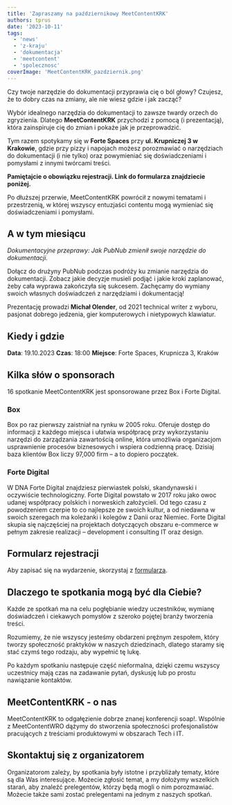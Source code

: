 ```yaml
---
title: 'Zapraszamy na październikowy MeetContentKRK'
authors: tprus
date: '2023-10-11'
tags:
  - 'news'
  - 'z-kraju'
  - 'dokumentacja'
  - 'meetcontent'
  - 'spolecznosc'
coverImage: 'MeetContentKRK_pazdziernik.png'
---
```


Czy twoje narzędzie do dokumentacji przyprawia cię o ból głowy? Czujesz, że to
dobry czas na zmiany, ale nie wiesz gdzie i jak zacząć?

Wybór idealnego narzędzia do dokumentacji to zawsze twardy orzech do zgryzienia.
Dlatego **MeetContentKRK** przychodzi z pomocą (i prezentacją), która
zainspiruje cię do zmian i pokaże jak je przeprowadzić.

Tym razem spotykamy się w **Forte Spaces** przy **ul. Krupniczej 3 w Krakowie**,
gdzie przy pizzy i napojach możesz porozmawiać o narzędziach do dokumentacji (i
nie tylko) oraz powymieniać się doświadczeniami i pomysłami z innymi twórcami
treści.

**Pamiętajcie o obowiązku rejestracji. Link do formularza znajdziecie poniżej.**

<!--truncate-->

Po dłuższej przerwie, MeetContentKRK powrócił z nowymi tematami i przestrzenią,
w której wszyscy entuzjaści contentu mogą wymieniać się doświadczeniami i
pomysłami.

## A w tym miesiącu

_Dokumentacyjne przeprawy: Jak PubNub zmienił swoje narzędzie do dokumentacji._

Dołącz do drużyny PubNub podczas podróży ku zmianie narzędzia do dokumentacji.
Zobacz jakie decyzje musieli podjąć i jakie kroki zaplanować, żeby cała wyprawa
zakończyła się sukcesem. Zachęcamy do wymiany swoich własnych doświadczeń z
narzędziami i dokumentacją!

Prezentację prowadzi **Michał Olender**, od 2021 technical writer z wyboru,
pasjonat dobrego jedzenia, gier komputerowych i nietypowych klawiatur.

## Kiedy i gdzie

**Data**: 19.10.2023 **Czas**: 18:00 **Miejsce**: Forte Spaces, Krupnicza 3,
Kraków

## Kilka słów o sponsorach

16 spotkanie MeetContentKRK jest sponsorowane przez Box i Forte Digital.

### Box

Box po raz pierwszy zaistniał na rynku w 2005 roku. Oferuje dostęp do informacji
z każdego miejsca i ułatwia współpracę przy wykorzystaniu narzędzi do
zarządzania zawartością online, która umożliwia organizacjom usprawnienie
procesów biznesowych i wspiera codzienną pracę. Dzisiaj baza klientów Box liczy
97,000 firm – a to dopiero początek.

### Forte Digital

W DNA Forte Digital znajdziesz pierwiastek polski, skandynawski i oczywiście
technologiczny. Forte Digital powstało w 2017 roku jako owoc udanej współpracy
polskich i norweskich założycieli. Od tego czasu z powodzeniem czerpie to co
najlepsze ze swoich kultur, a od niedawna w swoich szeregach ma koleżanki i
kolegów z Danii oraz Niemiec. Forte Digital skupia się najczęściej na projektach
dotyczących obszaru e-commerce w pełnym zakresie realizacji – development i
consulting IT oraz design.

## Formularz rejestracji

Aby zapisać się na wydarzenie, skorzystaj z
[formularza](https://forms.gle/8ykC4YWErUhh6Xx4A).

## Dlaczego te spotkania mogą być dla Ciebie?

Każde ze spotkań ma na celu pogłębianie wiedzy uczestników, wymianę doświadczeń
i ciekawych pomysłów z szeroko pojętej branży tworzenia treści.

Rozumiemy, że nie wszyscy jesteśmy obdarzeni prężnym zespołem, który tworzy
społeczność praktyków w naszych dziedzinach, dlatego staramy się stać czymś tego
rodzaju, aby wypełnić tę lukę.

Po każdym spotkaniu następuje część nieformalna, dzięki czemu wszyscy uczestnicy
mają czas na zadawanie pytań, dyskusję lub po prostu nawiązanie kontaktów.

## MeetContentKRK - o nas

MeetContentKRK to odgałęzienie dobrze znanej konferencji soap!. Wspólnie z
MeetContentWRO dążymy do stworzenia społeczności profesjonalistów pracujących z
treściami produktowymi w obszarach Tech i IT.

## Skontaktuj się z organizatorem

Organizatorom zależy, by spotkania były istotne i przybliżały tematy, które są
dla Was interesujące. Możecie zgłosić temat, a my dołożymy wszelkich starań, aby
znaleźć prelegentów, którzy będą mogli o nim porozmawiać. Możecie także sami
zostać prelegentami na jednym z naszych spotkań.
